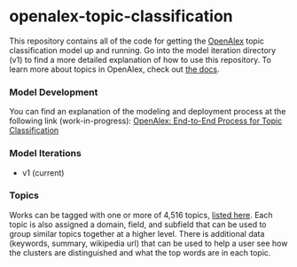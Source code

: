 # openalex-topic-classification

This repository contains all of the code for getting the [OpenAlex](https://openalex.org) topic classification model up and running. Go into the model iteration directory (v1) to find a more detailed explanation of how to use this repository. To learn more about topics in OpenAlex, check out [the docs](https://docs.openalex.org/about-the-data/topic). 

### Model Development
You can find an explanation of the modeling and deployment process at the following link (work-in-progress):
[OpenAlex: End-to-End Process for Topic Classification](https://docs.google.com/document/d/1bDopkhuGieQ4F8gGNj7sEc8WSE8mvLZS/edit?usp=sharing&ouid=103029294098811636573&rtpof=true&sd=true)

### Model Iterations
* v1 (current)

### Topics
Works can be tagged with one or more of 4,516 topics, [listed here](https://docs.google.com/spreadsheets/d/1v-MAq64x4YjhO7RWcB-yrKV5D_2vOOsxl4u6GBKEXY8/edit?usp=sharing). Each topic is also assigned a domain, field, and subfield that can be used to group similar topics together at a higher level. There is additional data (keywords, summary, wikipedia url) that can be used to help a user see how the clusters are distinguished and what the top words are in each topic. 
